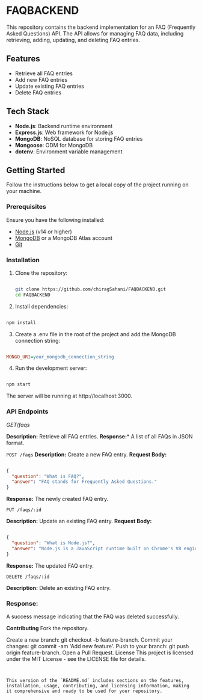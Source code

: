 # FAQBACKEND

This repository contains the backend implementation for an FAQ (Frequently Asked Questions) API. The API allows for managing FAQ data, including retrieving, adding, updating, and deleting FAQ entries.

## Features

- Retrieve all FAQ entries
- Add new FAQ entries
- Update existing FAQ entries
- Delete FAQ entries

## Tech Stack

- **Node.js**: Backend runtime environment
- **Express.js**: Web framework for Node.js
- **MongoDB**: NoSQL database for storing FAQ entries
- **Mongoose**: ODM for MongoDB
- **dotenv**: Environment variable management

## Getting Started

Follow the instructions below to get a local copy of the project running on your machine.

### Prerequisites

Ensure you have the following installed:

- [Node.js](https://nodejs.org/) (v14 or higher)
- [MongoDB](https://www.mongodb.com/) or a MongoDB Atlas account
- [Git](https://git-scm.com/)

### Installation

1. Clone the repository:

   ```bash
   
   git clone https://github.com/chiragSahani/FAQBACKEND.git
   cd FAQBACKEND

   ```
2. Install dependencies:

```bash

npm install

```
3. Create a .env file in the root of the project and add the MongoDB connection string:

```ini

MONGO_URI=your_mongodb_connection_string
```

4. Run the development server:

```bash

npm start

```
The server will be running at http://localhost:3000.

### API Endpoints

$`GET /faqs`$

**Description:** Retrieve all FAQ entries.
**Response:***  A list of all FAQs in JSON format.

`POST /faqs`
**Description:** Create a new FAQ entry.
**Request Body:**

```json

{
  "question": "What is FAQ?",
  "answer": "FAQ stands for Frequently Asked Questions."
}

```
**Response:** The newly created FAQ entry.

`PUT /faqs/:id`

**Description:** Update an existing FAQ entry.
**Request Body:**
```json

{
  "question": "What is Node.js?",
  "answer": "Node.js is a JavaScript runtime built on Chrome's V8 engine."
}

```
**Response:** The updated FAQ entry.

`DELETE /faqs/:id`


**Description:** Delete an existing FAQ entry.
### Response: 

A success message indicating that the FAQ was deleted successfully.

**Contributing**
Fork the repository.

Create a new branch: git checkout -b feature-branch.
Commit your changes: git commit -am 'Add new feature'.
Push to your branch: git push origin feature-branch.
Open a Pull Request.
License
This project is licensed under the MIT License - see the LICENSE file for details.


```pgsql


This version of the `README.md` includes sections on the features, installation, usage, contributing, and licensing information, making it comprehensive and ready to be used for your repository.
 ```







